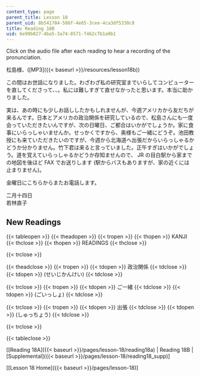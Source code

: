 ```yaml
---
content_type: page
parent_title: Lesson 18
parent_uid: 8b541784-586f-4e65-3cee-4ca3df5330c8
title: Reading 18B
uid: 6e99b027-4ba5-3a74-8571-f462c7b1a9b1
---
```


Click on the audio file after each reading to hear a recording of the pronunciation.

松島様、([MP3]({{< baseurl >}}/resources/lesson18b))

この間はお世話になりました。わざわざ私の研究室までいらしてコンピューターを直してくださって、、。私には難しすぎて直せなかったと思います。本当に助かりました。

実は、あの時にも少しお話ししたかもしれませんが、今週アメリカから友だちが来るんです。日本とアメリカの政治関係を研究しているので、松島さんにも一度会っていただきたいんですが、次の日曜日、ご都合はいかがでしょうか。家に食事にいらっしゃいませんか。せっかくですから、奥様もご一緒にどうぞ。池田教授にも来ていただきたいのですが、今週から北海道へ出張だからいらっしゃるかどうか分かりません。竹下君は来ると言っていました。正午すぎはいかがでしょう。道を覚えていらっしゃるかどうか存知ませんので、 JR の目白駅から家までの地図を後ほど FAX でお送りします (駅からバスもありますが、家の近くには止まりません)。

金曜日にこちらからまたお電話します。

二月十四日  
若林直子

New Readings
------------

{{< tableopen >}}
{{< theadopen >}}
{{< tropen >}}
{{< thopen >}}
KANJI
{{< thclose >}}
{{< thopen >}}
READINGS
{{< thclose >}}

{{< trclose >}}

{{< theadclose >}}
{{< tropen >}}
{{< tdopen >}}
政治関係
{{< tdclose >}}
{{< tdopen >}}
(せいじかんけい)
{{< tdclose >}}

{{< trclose >}}
{{< tropen >}}
{{< tdopen >}}
ご一緒
{{< tdclose >}}
{{< tdopen >}}
(ごいっしょ)
{{< tdclose >}}

{{< trclose >}}
{{< tropen >}}
{{< tdopen >}}
出張
{{< tdclose >}}
{{< tdopen >}}
(しゅっちょう)
{{< tdclose >}}

{{< trclose >}}

{{< tableclose >}}

\[[Reading 18A]({{< baseurl >}}/pages/lesson-18/reading18a) | Reading 18B | [Supplemental]({{< baseurl >}}/pages/lesson-18/reading18_supp)\]

\[[Lesson 18 Home]({{< baseurl >}}/pages/lesson-18)\]